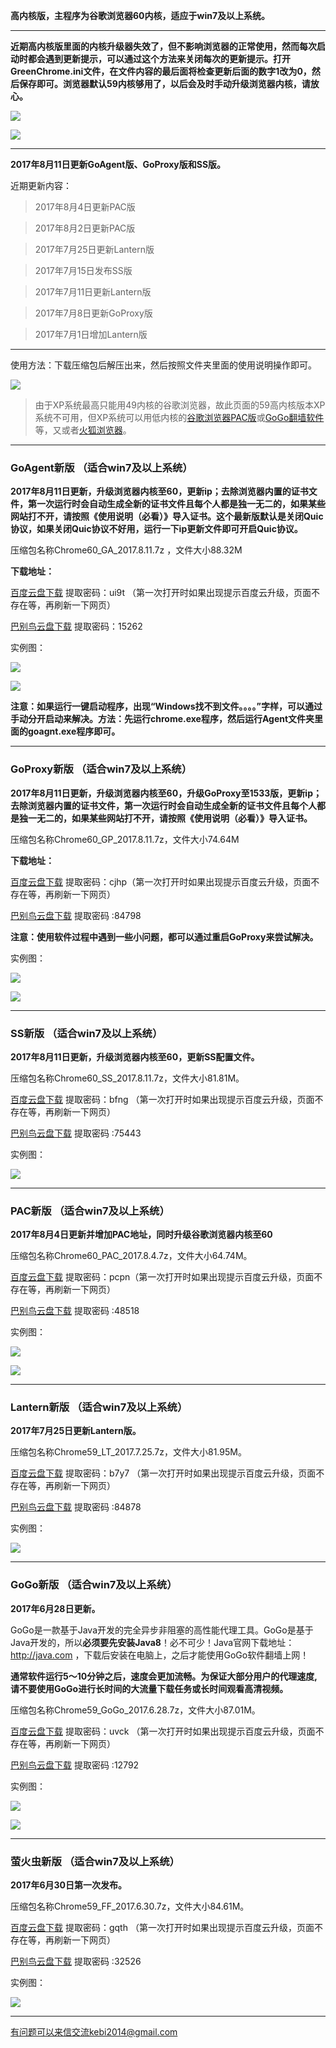 **高内核版，主程序为谷歌浏览器60内核，适应于win7及以上系统。**

***

**近期高内核版里面的内核升级器失效了，但不影响浏览器的正常使用，然而每次启动时都会遇到更新提示，可以通过这个方法来关闭每次的更新提示。打开GreenChrome.ini文件，在文件内容的最后面将检查更新后面的数字1改为0，然后保存即可。浏览器默认59内核够用了，以后会及时手动升级浏览器内核，请放心。**

![](https://raw.githubusercontent.com/Alvin9999/pac2/master/内核3.png)

![](https://raw.githubusercontent.com/Alvin9999/pac2/master/内核4.png)


***


**2017年8月11日更新GoAgent版、GoProxy版和SS版。**

近期更新内容：

> 2017年8月4日更新PAC版

> 2017年8月2日更新PAC版

> 2017年7月25日更新Lantern版

> 2017年7月15日发布SS版

> 2017年7月11日更新Lantern版

> 2017年7月8日更新GoProxy版

> 2017年7月1日增加Lantern版

***

使用方法：下载压缩包后解压出来，然后按照文件夹里面的使用说明操作即可。

![](https://raw.githubusercontent.com/Alvin9999/pac2/master/GA4.png)

> 由于XP系统最高只能用49内核的谷歌浏览器，故此页面的59高内核版本XP系统不可用，但XP系统可以用低内核的[谷歌浏览器PAC版](https://github.com/Alvin9999/new-pac/wiki/PAC%E7%89%88)或[GoGo翻墙软件](https://github.com/Alvin9999/new-pac/wiki/GoGo%E7%BF%BB%E5%A2%99%E8%BD%AF%E4%BB%B6)等，又或者[火狐浏览器](https://github.com/Alvin9999/new-pac/wiki/%E7%81%AB%E7%8B%90%E6%B5%8F%E8%A7%88%E5%99%A8%EF%BC%88GoAgent%E3%80%81GoProxy%E5%92%8CLantern%E7%89%88%EF%BC%89)。

***

### GoAgent新版 （适合win7及以上系统）

**2017年8月11日更新，升级浏览器内核至60，更新ip；去除浏览器内置的证书文件，第一次运行时会自动生成全新的证书文件且每个人都是独一无二的，如果某些网站打不开，请按照《使用说明（必看）》导入证书。这个最新版默认是关闭Quic协议，如果关闭Quic协议不好用，运行一下ip更新文件即可开启Quic协议。**

压缩包名称Chrome60_GA_2017.8.11.7z ，文件大小88.32M

**下载地址：**

[百度云盘下载](http://pan.baidu.com/s/1pKKsBiz) 提取密码：ui9t （第一次打开时如果出现提示百度云升级，页面不存在等，再刷新一下网页）

[巴别鸟云盘下载](https://www.babel.cc/share.do?s=534390830783619) 提取密码：15262


实例图：

![](https://raw.githubusercontent.com/Alvin9999/pac2/master/GA1.png)

![](https://raw.githubusercontent.com/Alvin9999/pac2/master/GA2.png)

**注意：如果运行一键启动程序，出现“Windows找不到文件。。。。”字样，可以通过手动分开启动来解决。方法：先运行chrome.exe程序，然后运行Agent文件夹里面的goagnt.exe程序即可。**

***

### GoProxy新版 （适合win7及以上系统）

**2017年8月11日更新，升级浏览器内核至60，升级GoProxy至1533版，更新ip；去除浏览器内置的证书文件，第一次运行时会自动生成全新的证书文件且每个人都是独一无二的，如果某些网站打不开，请按照《使用说明（必看）》导入证书。**

压缩包名称Chrome60_GP_2017.8.11.7z，文件大小74.64M

**下载地址：**

[百度云盘下载](http://pan.baidu.com/s/1mioQLba) 提取密码：cjhp（第一次打开时如果出现提示百度云升级，页面不存在等，再刷新一下网页）

[巴别鸟云盘下载](https://www.babel.cc/share.do?s=437816083506127) 提取密码 :84798

**注意：使用软件过程中遇到一些小问题，都可以通过重启GoProxy来尝试解决。**

实例图：

![](https://raw.githubusercontent.com/Alvin9999/pac2/master/GP1.png)

![](https://raw.githubusercontent.com/Alvin9999/pac2/master/GP2.png)


***


### SS新版 （适合win7及以上系统）

**2017年8月11日更新，升级浏览器内核至60，更新SS配置文件。**

压缩包名称Chrome60_SS_2017.8.11.7z，文件大小81.81M。

[百度云盘下载](http://pan.baidu.com/s/1i5nAYkl) 提取密码：bfng （第一次打开时如果出现提示百度云升级，页面不存在等，再刷新一下网页）

[巴别鸟云盘下载](https://www.babel.cc/share.do?s=8624928911620210) 提取密码 :75443

实例图：

![](https://raw.githubusercontent.com/Alvin9999/pac2/master/59ss001.png)

***

### PAC新版 （适合win7及以上系统）

**2017年8月4日更新并增加PAC地址，同时升级谷歌浏览器内核至60**

压缩包名称Chrome60_PAC_2017.8.4.7z，文件大小64.74M。

[百度云盘下载](http://pan.baidu.com/s/1slkCzXb) 提取密码：pcpn（第一次打开时如果出现提示百度云升级，页面不存在等，再刷新一下网页）

[巴别鸟云盘下载](https://www.babel.cc/share.do?s=674211532623013) 提取密码 :48518

实例图：

![](https://raw.githubusercontent.com/Alvin9999/pac2/master/PAC1.png)

![](https://raw.githubusercontent.com/Alvin9999/pac2/master/PAC2.png)


***

### Lantern新版 （适合win7及以上系统）

**2017年7月25日更新Lantern版。**

压缩包名称Chrome59_LT_2017.7.25.7z，文件大小81.95M。

[百度云盘下载](http://pan.baidu.com/s/1pLAymSV) 提取密码：b7y7 （第一次打开时如果出现提示百度云升级，页面不存在等，再刷新一下网页）

[巴别鸟云盘下载](https://www.babel.cc/share.do?s=5370171519747692) 提取密码 :84878

实例图：

![](https://raw.githubusercontent.com/Alvin9999/pac2/master/59LT003.PNG)


***

### GoGo新版 （适合win7及以上系统）

**2017年6月28日更新。**

GoGo是一款基于Java开发的完全异步非阻塞的高性能代理工具。GoGo是基于Java开发的，所以**必须要先安装Java8**！必不可少！Java官网下载地址：http://java.com ，下载后安装在电脑上，之后才能使用GoGo软件翻墙上网！

**通常软件运行5～10分钟之后，速度会更加流畅。为保证大部分用户的代理速度, 请不要使用GoGo进行长时间的大流量下载任务或长时间观看高清视频。**

压缩包名称Chrome59_GoGo_2017.6.28.7z，文件大小87.01M。

[百度云盘下载](http://pan.baidu.com/s/1pL5Deav) 提取密码：uvck （第一次打开时如果出现提示百度云升级，页面不存在等，再刷新一下网页）

[巴别鸟云盘下载](http://www.babel.cc/share.do?s=62658986820945) 提取密码 :12792


实例图：

![](https://raw.githubusercontent.com/Alvin9999/pac2/master/gogo11.png)

![](https://raw.githubusercontent.com/Alvin9999/pac2/master/gogo12.png)


***

### 萤火虫新版 （适合win7及以上系统）

**2017年6月30日第一次发布。**

压缩包名称Chrome59_FF_2017.6.30.7z，文件大小84.61M。

[百度云盘下载](http://pan.baidu.com/s/1bHYLwM) 提取密码：gqth （第一次打开时如果出现提示百度云升级，页面不存在等，再刷新一下网页）

[巴别鸟云盘下载](http://www.babel.cc/share.do?s=3321000490843089) 提取密码 :32526


实例图：

![](https://raw.githubusercontent.com/Alvin9999/pac2/master/59FF1.png)


***


有问题可以来信交流kebi2014@gmail.com